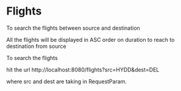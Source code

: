 # Flights

To search the flights between source and destination

All the flights will be displayed in ASC order on duration to reach to destination from source

To search the flights

hit the url http://localhost:8080/flights?src=HYDD&dest=DEL

where src and dest are taking in RequestParam.
